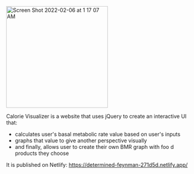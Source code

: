 <img width="272" alt="Screen Shot 2022-02-06 at 1 17 07 AM" src="https://user-images.githubusercontent.com/59897342/152649634-3ae3035f-ab9d-40c3-9fed-3b040471985c.png">

Calorie Visualizer is a website that uses jQuery to create an interactive UI that:
- calculates user's basal metabolic rate value based on user's inputs
- graphs that value to give another perspective visually
- and finally, allows user to create their own BMR graph with foo
d products they choose

It is published on Netlify: https://determined-feynman-271d5d.netlify.app/
